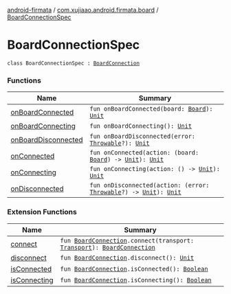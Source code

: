 [android-firmata](../../index.md) / [com.xujiaao.android.firmata.board](../index.md) / [BoardConnectionSpec](./index.md)

# BoardConnectionSpec

`class BoardConnectionSpec : `[`BoardConnection`](../-board-connection/index.md)

### Functions

| Name | Summary |
|---|---|
| [onBoardConnected](on-board-connected.md) | `fun onBoardConnected(board: `[`Board`](../-board/index.md)`): `[`Unit`](https://kotlinlang.org/api/latest/jvm/stdlib/kotlin/-unit/index.html) |
| [onBoardConnecting](on-board-connecting.md) | `fun onBoardConnecting(): `[`Unit`](https://kotlinlang.org/api/latest/jvm/stdlib/kotlin/-unit/index.html) |
| [onBoardDisconnected](on-board-disconnected.md) | `fun onBoardDisconnected(error: `[`Throwable`](https://kotlinlang.org/api/latest/jvm/stdlib/kotlin/-throwable/index.html)`?): `[`Unit`](https://kotlinlang.org/api/latest/jvm/stdlib/kotlin/-unit/index.html) |
| [onConnected](on-connected.md) | `fun onConnected(action: (board: `[`Board`](../-board/index.md)`) -> `[`Unit`](https://kotlinlang.org/api/latest/jvm/stdlib/kotlin/-unit/index.html)`): `[`Unit`](https://kotlinlang.org/api/latest/jvm/stdlib/kotlin/-unit/index.html) |
| [onConnecting](on-connecting.md) | `fun onConnecting(action: () -> `[`Unit`](https://kotlinlang.org/api/latest/jvm/stdlib/kotlin/-unit/index.html)`): `[`Unit`](https://kotlinlang.org/api/latest/jvm/stdlib/kotlin/-unit/index.html) |
| [onDisconnected](on-disconnected.md) | `fun onDisconnected(action: (error: `[`Throwable`](https://kotlinlang.org/api/latest/jvm/stdlib/kotlin/-throwable/index.html)`?) -> `[`Unit`](https://kotlinlang.org/api/latest/jvm/stdlib/kotlin/-unit/index.html)`): `[`Unit`](https://kotlinlang.org/api/latest/jvm/stdlib/kotlin/-unit/index.html) |

### Extension Functions

| Name | Summary |
|---|---|
| [connect](../connect.md) | `fun `[`BoardConnection`](../-board-connection/index.md)`.connect(transport: `[`Transport`](../../com.xujiaao.android.firmata.transport/-transport/index.md)`): `[`BoardConnection`](../-board-connection/index.md) |
| [disconnect](../disconnect.md) | `fun `[`BoardConnection`](../-board-connection/index.md)`.disconnect(): `[`Unit`](https://kotlinlang.org/api/latest/jvm/stdlib/kotlin/-unit/index.html) |
| [isConnected](../is-connected.md) | `fun `[`BoardConnection`](../-board-connection/index.md)`.isConnected(): `[`Boolean`](https://kotlinlang.org/api/latest/jvm/stdlib/kotlin/-boolean/index.html) |
| [isConnecting](../is-connecting.md) | `fun `[`BoardConnection`](../-board-connection/index.md)`.isConnecting(): `[`Boolean`](https://kotlinlang.org/api/latest/jvm/stdlib/kotlin/-boolean/index.html) |
